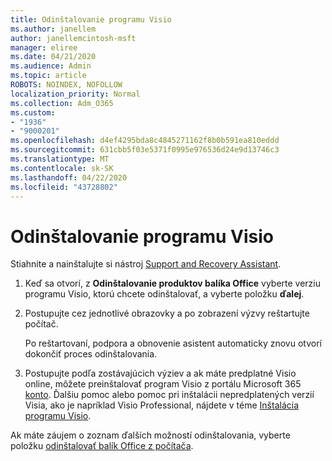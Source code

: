 ```yaml
---
title: Odinštalovanie programu Visio
ms.author: janellem
author: janellemcintosh-msft
manager: eliree
ms.date: 04/21/2020
ms.audience: Admin
ms.topic: article
ROBOTS: NOINDEX, NOFOLLOW
localization_priority: Normal
ms.collection: Adm_O365
ms.custom:
- "1936"
- "9000201"
ms.openlocfilehash: d4ef4295bda8c4845271162f8b0b591ea810eddd
ms.sourcegitcommit: 631cbb5f03e5371f0995e976536d24e9d13746c3
ms.translationtype: MT
ms.contentlocale: sk-SK
ms.lasthandoff: 04/22/2020
ms.locfileid: "43728802"
---
```

# <a name="uninstall-visio"></a>Odinštalovanie programu Visio

Stiahnite a nainštalujte si nástroj [Support and Recovery Assistant](https://aka.ms/SARA-OfficeUninstall-Alchemy).
  
1. Keď sa otvorí, z **Odinštalovanie produktov balíka Office** vyberte verziu programu Visio, ktorú chcete odinštalovať, a vyberte položku **ďalej**. 
    
2. Postupujte cez jednotlivé obrazovky a po zobrazení výzvy reštartujte počítač.
    
    Po reštartovaní, podpora a obnovenie asistent automaticky znovu otvorí dokončiť proces odinštalovania.
    
3. Postupujte podľa zostávajúcich výziev a ak máte predplatné Visio online, môžete preinštalovať program Visio z portálu Microsoft 365 [konto](https://portal.office.com/account#installs). Ďalšiu pomoc alebo pomoc pri inštalácii nepredplatených verzií Visia, ako je napríklad Visio Professional, nájdete v téme [Inštalácia programu Visio](https://support.office.com/article/f98f21e3-aa02-4827-9167-ddab5b025710?wt.mc_id=OfficeAdm_ClientDIA_Alchemy1936). 
    
Ak máte záujem o zoznam ďalších možností odinštalovania, vyberte položku [odinštalovať balík Office z počítača](https://support.office.com/article/9dd49b83-264a-477a-8fcc-2fdf5dbf61d8?wt.mc_id=OfficeAdm_ClientDIA_Alchemy1936).